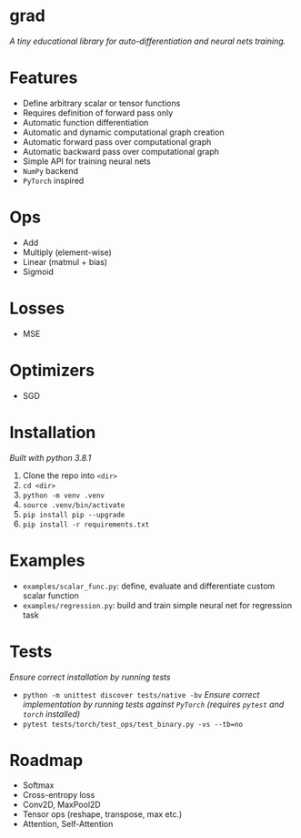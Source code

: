 # grad
*A tiny educational library for auto-differentiation and neural nets training.*

# Features
- Define arbitrary scalar or tensor functions
- Requires definition of forward pass only
- Automatic function differentiation
- Automatic and dynamic computational graph creation
- Automatic forward pass over computational graph
- Automatic backward pass over computational graph
- Simple API for training neural nets
- `NumPy` backend
- `PyTorch` inspired

# Ops
- Add
- Multiply (element-wise)
- Linear (matmul + bias)
- Sigmoid

# Losses
- MSE

# Optimizers
- SGD

# Installation
*Built with python 3.8.1*
1. Clone the repo into `<dir>`
2. `cd <dir>`
3. `python -m venv .venv`
4. `source .venv/bin/activate`
5. `pip install pip --upgrade`
6. `pip install -r requirements.txt`

# Examples
- `examples/scalar_func.py`: define, evaluate and differentiate custom scalar function
- `examples/regression.py`: build and train simple neural net for regression task 

# Tests
*Ensure correct installation by running tests*
- `python -m unittest discover tests/native -bv`
*Ensure correct implementation by running tests against `PyTorch` (requires `pytest` and `torch` installed)*
- `pytest tests/torch/test_ops/test_binary.py -vs --tb=no`

# Roadmap
- Softmax
- Cross-entropy loss
- Conv2D, MaxPool2D
- Tensor ops (reshape, transpose, max etc.)
- Attention, Self-Attention
